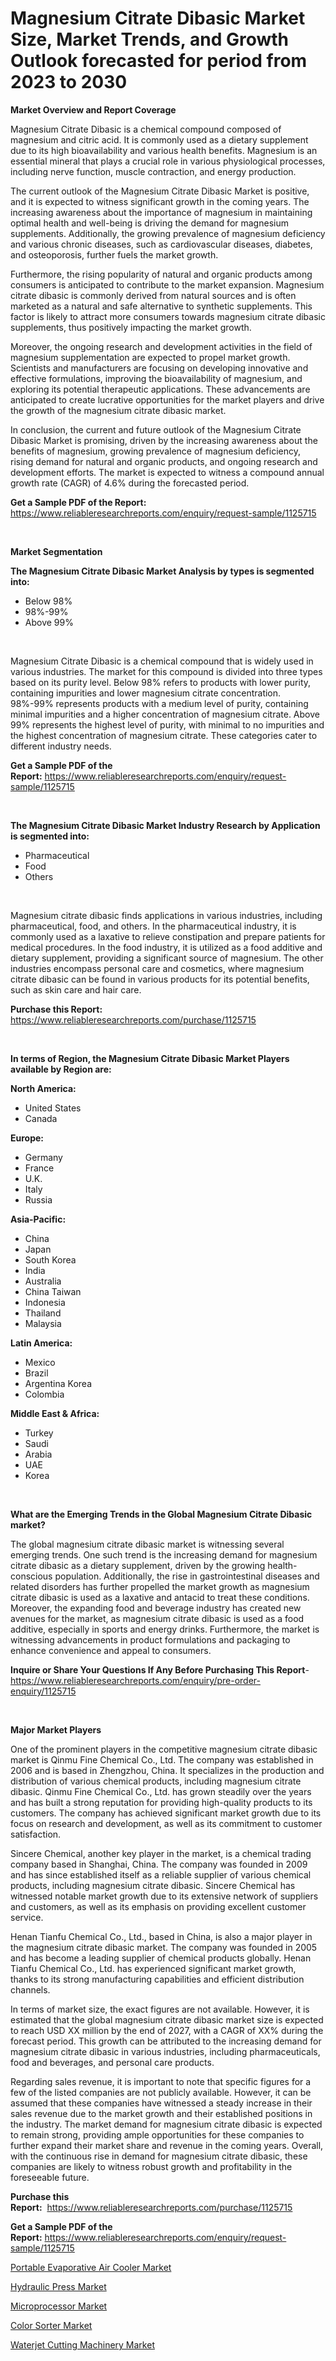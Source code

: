 <p><h1>Magnesium Citrate Dibasic Market Size, Market Trends, and Growth Outlook forecasted for period from 2023 to 2030</h1></p><p><strong>Market Overview and Report Coverage</strong></p>
<p><p>Magnesium Citrate Dibasic is a chemical compound composed of magnesium and citric acid. It is commonly used as a dietary supplement due to its high bioavailability and various health benefits. Magnesium is an essential mineral that plays a crucial role in various physiological processes, including nerve function, muscle contraction, and energy production.</p><p>The current outlook of the Magnesium Citrate Dibasic Market is positive, and it is expected to witness significant growth in the coming years. The increasing awareness about the importance of magnesium in maintaining optimal health and well-being is driving the demand for magnesium supplements. Additionally, the growing prevalence of magnesium deficiency and various chronic diseases, such as cardiovascular diseases, diabetes, and osteoporosis, further fuels the market growth.</p><p>Furthermore, the rising popularity of natural and organic products among consumers is anticipated to contribute to the market expansion. Magnesium citrate dibasic is commonly derived from natural sources and is often marketed as a natural and safe alternative to synthetic supplements. This factor is likely to attract more consumers towards magnesium citrate dibasic supplements, thus positively impacting the market growth.</p><p>Moreover, the ongoing research and development activities in the field of magnesium supplementation are expected to propel market growth. Scientists and manufacturers are focusing on developing innovative and effective formulations, improving the bioavailability of magnesium, and exploring its potential therapeutic applications. These advancements are anticipated to create lucrative opportunities for the market players and drive the growth of the magnesium citrate dibasic market.</p><p>In conclusion, the current and future outlook of the Magnesium Citrate Dibasic Market is promising, driven by the increasing awareness about the benefits of magnesium, growing prevalence of magnesium deficiency, rising demand for natural and organic products, and ongoing research and development efforts. The market is expected to witness a compound annual growth rate (CAGR) of 4.6% during the forecasted period.</p></p>
<p><strong>Get a Sample PDF of the Report:</strong> <a href="https://www.reliableresearchreports.com/enquiry/request-sample/1125715">https://www.reliableresearchreports.com/enquiry/request-sample/1125715</a></p>
<p>&nbsp;</p>
<p><strong>Market Segmentation</strong></p>
<p><strong>The Magnesium Citrate Dibasic Market Analysis by types is segmented into:</strong></p>
<p><ul><li>Below 98%</li><li>98%-99%</li><li>Above 99%</li></ul></p>
<p>&nbsp;</p>
<p><p>Magnesium Citrate Dibasic is a chemical compound that is widely used in various industries. The market for this compound is divided into three types based on its purity level. Below 98% refers to products with lower purity, containing impurities and lower magnesium citrate concentration. 98%-99% represents products with a medium level of purity, containing minimal impurities and a higher concentration of magnesium citrate. Above 99% represents the highest level of purity, with minimal to no impurities and the highest concentration of magnesium citrate. These categories cater to different industry needs.</p></p>
<p><strong>Get a Sample PDF of the Report:</strong>&nbsp;<a href="https://www.reliableresearchreports.com/enquiry/request-sample/1125715">https://www.reliableresearchreports.com/enquiry/request-sample/1125715</a></p>
<p>&nbsp;</p>
<p><strong>The Magnesium Citrate Dibasic Market Industry Research by Application is segmented into:</strong></p>
<p><ul><li>Pharmaceutical</li><li>Food</li><li>Others</li></ul></p>
<p>&nbsp;</p>
<p><p>Magnesium citrate dibasic finds applications in various industries, including pharmaceutical, food, and others. In the pharmaceutical industry, it is commonly used as a laxative to relieve constipation and prepare patients for medical procedures. In the food industry, it is utilized as a food additive and dietary supplement, providing a significant source of magnesium. The other industries encompass personal care and cosmetics, where magnesium citrate dibasic can be found in various products for its potential benefits, such as skin care and hair care.</p></p>
<p><strong>Purchase this Report:</strong>&nbsp; <a href="https://www.reliableresearchreports.com/purchase/1125715">https://www.reliableresearchreports.com/purchase/1125715</a></p>
<p>&nbsp;</p>
<p><strong>In terms of Region, the Magnesium Citrate Dibasic Market Players available by Region are:</strong></p>
<p>
    <p> <strong> North America: </strong>
        <ul>
            <li>United States</li>
            <li>Canada</li>
        </ul>
        </p> 
    <p> <strong> Europe: </strong>
        <ul>
            <li>Germany</li>
            <li>France</li>
            <li>U.K.</li>
            <li>Italy</li>
            <li>Russia</li>
        </ul>
        </p> 
    <p> <strong> Asia-Pacific: </strong>
        <ul>
            <li>China</li>
            <li>Japan</li>
            <li>South Korea</li>
            <li>India</li>
            <li>Australia</li>
            <li>China Taiwan</li>
            <li>Indonesia</li>
            <li>Thailand</li>
            <li>Malaysia</li>
        </ul>
        </p> 
    <p> <strong> Latin America: </strong>
        <ul>
            <li>Mexico</li>
            <li>Brazil</li>
            <li>Argentina Korea</li>
            <li>Colombia</li>
        </ul>
        </p> 
    <p> <strong> Middle East & Africa: </strong>
        <ul>
            <li>Turkey</li>
            <li>Saudi</li>
            <li>Arabia</li>
            <li>UAE</li>
            <li>Korea</li>
        </ul>
    </p>
    </p>
<p>&nbsp;</p>
<p><strong>What are the Emerging Trends in the Global Magnesium Citrate Dibasic market?</strong></p>
<p><p>The global magnesium citrate dibasic market is witnessing several emerging trends. One such trend is the increasing demand for magnesium citrate dibasic as a dietary supplement, driven by the growing health-conscious population. Additionally, the rise in gastrointestinal diseases and related disorders has further propelled the market growth as magnesium citrate dibasic is used as a laxative and antacid to treat these conditions. Moreover, the expanding food and beverage industry has created new avenues for the market, as magnesium citrate dibasic is used as a food additive, especially in sports and energy drinks. Furthermore, the market is witnessing advancements in product formulations and packaging to enhance convenience and appeal to consumers.</p></p>
<p><strong>Inquire or Share Your Questions If Any Before Purchasing This Report</strong>- <a href="https://www.reliableresearchreports.com/enquiry/pre-order-enquiry/1125715">https://www.reliableresearchreports.com/enquiry/pre-order-enquiry/1125715</a></p>
<p>&nbsp;</p>
<p><strong>Major Market Players</strong></p>
<p><p>One of the prominent players in the competitive magnesium citrate dibasic market is Qinmu Fine Chemical Co., Ltd. The company was established in 2006 and is based in Zhengzhou, China. It specializes in the production and distribution of various chemical products, including magnesium citrate dibasic. Qinmu Fine Chemical Co., Ltd. has grown steadily over the years and has built a strong reputation for providing high-quality products to its customers. The company has achieved significant market growth due to its focus on research and development, as well as its commitment to customer satisfaction.</p><p>Sincere Chemical, another key player in the market, is a chemical trading company based in Shanghai, China. The company was founded in 2009 and has since established itself as a reliable supplier of various chemical products, including magnesium citrate dibasic. Sincere Chemical has witnessed notable market growth due to its extensive network of suppliers and customers, as well as its emphasis on providing excellent customer service.</p><p>Henan Tianfu Chemical Co., Ltd., based in China, is also a major player in the magnesium citrate dibasic market. The company was founded in 2005 and has become a leading supplier of chemical products globally. Henan Tianfu Chemical Co., Ltd. has experienced significant market growth, thanks to its strong manufacturing capabilities and efficient distribution channels.</p><p>In terms of market size, the exact figures are not available. However, it is estimated that the global magnesium citrate dibasic market size is expected to reach USD XX million by the end of 2027, with a CAGR of XX% during the forecast period. This growth can be attributed to the increasing demand for magnesium citrate dibasic in various industries, including pharmaceuticals, food and beverages, and personal care products.</p><p>Regarding sales revenue, it is important to note that specific figures for a few of the listed companies are not publicly available. However, it can be assumed that these companies have witnessed a steady increase in their sales revenue due to the market growth and their established positions in the industry. The market demand for magnesium citrate dibasic is expected to remain strong, providing ample opportunities for these companies to further expand their market share and revenue in the coming years. Overall, with the continuous rise in demand for magnesium citrate dibasic, these companies are likely to witness robust growth and profitability in the foreseeable future.</p></p>
<p><strong>Purchase this Report:</strong>&nbsp;&nbsp;<a href="https://www.reliableresearchreports.com/purchase/1125715">https://www.reliableresearchreports.com/purchase/1125715</a></p>
<p></p>
<p><strong>Get a Sample PDF of the Report:</strong>&nbsp;<a href="https://www.reliableresearchreports.com/enquiry/request-sample/1125715">https://www.reliableresearchreports.com/enquiry/request-sample/1125715</a></p>
<p><p><a href="https://medium.com/@zitakuvalis/portable-evaporative-air-cooler-market-report-reveals-the-latest-trends-and-growth-opportunities-of-b7b6255edc6c">Portable Evaporative Air Cooler Market</a></p><p><a href="https://medium.com/@ashlybednar2023/hydraulic-press-nbsp-market-focuses-on-market-share-size-and-projected-forecast-till-2030-7f3a3196b554">Hydraulic Press Market</a></p><p><a href="https://medium.com/@reyeshowell655/microprocessor-market-size-market-outlook-and-market-forecast-2023-to-2030-c6695b3789dd">Microprocessor Market</a></p><p><a href="https://medium.com/@jackytorphy/color-sorter-market-exploring-market-share-market-trends-and-future-growth-c85994fa990a">Color Sorter Market</a></p><p><a href="https://medium.com/@ashleyhills1920/waterjet-cutting-machinery-market-trends-and-market-analysis-forecasted-for-period-2023-2030-a2d830f6300a">Waterjet Cutting Machinery Market</a></p></p>